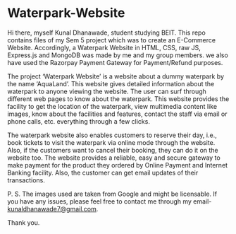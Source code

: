 # Waterpark-Website

Hi there, myself Kunal Dhanawade, student studying BEIT. This repo contains files of my Sem 5 project which was to create an E-Commerce Website. Accordingly, a Waterpark Website in HTML, CSS, raw JS, Express.js and MongoDB was made by me and my group members. we also have used the Razorpay Payment Gateway for Payment/Refund purposes.

The project ‘Waterpark Website’ is a website about a dummy waterpark by the name ‘AquaLand’. This website gives detailed information about the waterpark to anyone viewing the website. The user can surf through different web pages to know about the waterpark. This website provides the facility to get the location of the waterpark, view multimedia content like images, know about the facilities and features, contact the staff via email or phone calls, etc. everything through a few clicks. 

The waterpark website also enables customers to reserve their day, i.e., book tickets to visit the waterpark via online mode through the website. Also, if the customers want to cancel their booking, they can do it on the website too. The website provides a reliable, easy and secure gateway to make payment for the product they ordered by Online Payment and Internet Banking facility. Also, the customer can get email updates of their transactions.

P. S. The images used are taken from Google and might be licensable. If you have any issues, please feel free to contact me through my email- kunaldhanawade7@gmail.com. 

Thank you.
